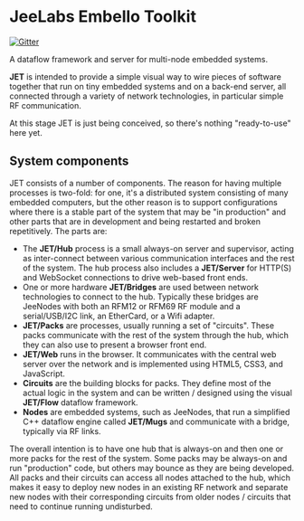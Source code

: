 JeeLabs Embello Toolkit
=======================

[![Gitter](https://badges.gitter.im/Join%20Chat.svg)](https://gitter.im/jeelabs/jet?utm_source=badge&utm_medium=badge&utm_campaign=pr-badge&utm_content=badge)

A dataflow framework and server for multi-node embedded systems.

**JET** is intended to provide a simple visual way to wire pieces of software together that run on tiny embedded systems and on a back-end server, all connected through a variety of network technologies, in particular simple RF communication.

At this stage JET is just being conceived, so there's nothing "ready-to-use" here yet.

System components
-----------------

JET consists of a number of components. The reason for having multiple processes is two-fold: for one, it's a distributed system consisting of many embedded computers, but the other reason is to support configurations where there is a stable part of the system that may be "in production" and other parts that are in development and being restarted and broken repetitively. The parts are:

- The **JET/Hub** process is a small always-on server and supervisor, acting as inter-connect between various communication interfaces and the rest of the system. The hub process also includes a **JET/Server** for HTTP(S) and WebSocket connections to drive web-based front ends.
- One or more hardware **JET/Bridges** are used between network technologies to connect to the hub. Typically these bridges are JeeNodes with both an RFM12 or RFM69 RF module and a serial/USB/I2C link, an EtherCard, or a Wifi adapter.
- **JET/Packs** are processes, usually running a set of "circuits". These packs communicate with the rest of the system through the hub, which they can also use to present a browser front end.
- **JET/Web** runs in the browser. It communicates with the central web server over the network and is implemented using HTML5, CSS3, and JavaScript.
- **Circuits** are the building blocks for packs. They define most of the actual logic in the system and can be written / designed using the visual **JET/Flow** dataflow framework.
- **Nodes** are embedded systems, such as JeeNodes, that run a simplified C++ dataflow engine called **JET/Mugs** and communicate with a bridge, typically via RF links.

The overall intention is to have one hub that is always-on and then one or more packs for the rest of the system. Some packs may be always-on and run "production" code, but others may bounce as they are being developed. All packs and their circuits can access all nodes attached to the hub, which makes it easy to deploy new nodes in an existing RF network and separate new nodes with their corresponding circuits from older nodes / circuits that need to continue running undisturbed.

